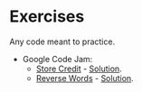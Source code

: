 Exercises
=========

Any code meant to practice.

<ul>
    <li>
        Google Code Jam:
        <ul>
            <li><a href="https://code.google.com/codejam/contest/351101/dashboard#s=p0">Store Credit</a> - <a href="https://github.com/cgortaris/exercises/tree/master/google-code-jam/africa-2010-qualification/problem-A/solution.py">Solution</a>.</li>
            <li><a href="https://code.google.com/codejam/contest/351101/dashboard#s=p1">Reverse Words</a> - <a href="https://github.com/cgortaris/exercises/tree/master/google-code-jam/africa-2010-qualification/problem-B/solution.py">Solution</a>.</li>
        </ul>
    </li>
</ul>
